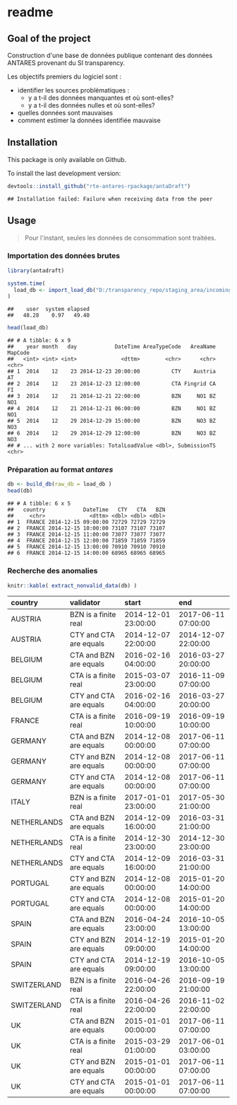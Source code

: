 readme
================

Goal of the project
-------------------

Construction d'une base de données publique contenant des données ANTARES provenant du SI transparency.

Les objectifs premiers du logiciel sont :

-   identifier les sources problématiques :
    -   y a t-il des données manquantes et où sont-elles?
    -   y a t-il des données nulles et où sont-elles?
-   quelles données sont mauvaises
-   comment estimer la données identifiée mauvaise

Installation
------------

This package is only available on Github.

To install the last development version:

``` r
devtools::install_github("rte-antares-rpackage/antaDraft")
```

    ## Installation failed: Failure when receiving data from the peer

Usage
-----

> Pour l'instant, seules les données de consommation sont traitées.

### Importation des données brutes

``` r
library(antadraft)

system.time(
  load_db <- import_load_db("D:/transparency_repo/staging_area/incoming/A-CONSOMMATION/A01-Consommation_réalisée")
)
```

    ##    user  system elapsed 
    ##   48.28    0.97   49.40

``` r
head(load_db)
```

    ## # A tibble: 6 x 9
    ##    year month   day            DateTime AreaTypeCode   AreaName MapCode
    ##   <int> <int> <int>              <dttm>        <chr>      <chr>   <chr>
    ## 1  2014    12    23 2014-12-23 20:00:00          CTY    Austria      AT
    ## 2  2014    12    23 2014-12-23 12:00:00          CTA Fingrid CA      FI
    ## 3  2014    12    21 2014-12-21 22:00:00          BZN     NO1 BZ     NO1
    ## 4  2014    12    21 2014-12-21 06:00:00          BZN     NO1 BZ     NO1
    ## 5  2014    12    29 2014-12-29 15:00:00          BZN     NO3 BZ     NO3
    ## 6  2014    12    29 2014-12-29 12:00:00          BZN     NO3 BZ     NO3
    ## # ... with 2 more variables: TotalLoadValue <dbl>, SubmissionTS <chr>

### Préparation au format *antares*

``` r
db <- build_db(raw_db = load_db )
head(db)
```

    ## # A tibble: 6 x 5
    ##   country            DateTime   CTY   CTA   BZN
    ##     <chr>              <dttm> <dbl> <dbl> <dbl>
    ## 1  FRANCE 2014-12-15 09:00:00 72729 72729 72729
    ## 2  FRANCE 2014-12-15 10:00:00 73107 73107 73107
    ## 3  FRANCE 2014-12-15 11:00:00 73077 73077 73077
    ## 4  FRANCE 2014-12-15 12:00:00 71859 71859 71859
    ## 5  FRANCE 2014-12-15 13:00:00 70910 70910 70910
    ## 6  FRANCE 2014-12-15 14:00:00 68965 68965 68965

### Recherche des anomalies

``` r
knitr::kable( extract_nonvalid_data(db) )
```

| country     | validator              | start               | end                 |
|:------------|:-----------------------|:--------------------|:--------------------|
| AUSTRIA     | BZN is a finite real   | 2014-12-01 23:00:00 | 2017-06-11 07:00:00 |
| AUSTRIA     | CTY and CTA are equals | 2014-12-07 22:00:00 | 2014-12-07 22:00:00 |
| BELGIUM     | CTA and BZN are equals | 2016-02-16 04:00:00 | 2016-03-27 20:00:00 |
| BELGIUM     | CTA is a finite real   | 2015-03-07 23:00:00 | 2016-11-09 07:00:00 |
| BELGIUM     | CTY and CTA are equals | 2016-02-16 04:00:00 | 2016-03-27 20:00:00 |
| FRANCE      | CTA is a finite real   | 2016-09-19 10:00:00 | 2016-09-19 10:00:00 |
| GERMANY     | CTA and BZN are equals | 2014-12-08 00:00:00 | 2017-06-11 07:00:00 |
| GERMANY     | CTY and BZN are equals | 2014-12-08 00:00:00 | 2017-06-11 07:00:00 |
| GERMANY     | CTY and CTA are equals | 2014-12-08 00:00:00 | 2017-06-11 07:00:00 |
| ITALY       | BZN is a finite real   | 2017-01-01 23:00:00 | 2017-05-30 21:00:00 |
| NETHERLANDS | CTA and BZN are equals | 2014-12-09 16:00:00 | 2016-03-31 21:00:00 |
| NETHERLANDS | CTA is a finite real   | 2014-12-30 23:00:00 | 2014-12-30 23:00:00 |
| NETHERLANDS | CTY and CTA are equals | 2014-12-09 16:00:00 | 2016-03-31 21:00:00 |
| PORTUGAL    | CTY and BZN are equals | 2014-12-08 00:00:00 | 2015-01-20 14:00:00 |
| PORTUGAL    | CTY and CTA are equals | 2014-12-08 00:00:00 | 2015-01-20 14:00:00 |
| SPAIN       | CTA and BZN are equals | 2016-04-24 23:00:00 | 2016-10-05 13:00:00 |
| SPAIN       | CTY and BZN are equals | 2014-12-19 09:00:00 | 2015-01-20 14:00:00 |
| SPAIN       | CTY and CTA are equals | 2014-12-19 09:00:00 | 2016-10-05 13:00:00 |
| SWITZERLAND | BZN is a finite real   | 2016-04-26 22:00:00 | 2016-09-19 21:00:00 |
| SWITZERLAND | CTA is a finite real   | 2016-04-26 22:00:00 | 2016-11-02 22:00:00 |
| UK          | CTA and BZN are equals | 2015-01-01 00:00:00 | 2017-06-11 07:00:00 |
| UK          | CTA is a finite real   | 2015-03-29 01:00:00 | 2017-06-01 03:00:00 |
| UK          | CTY and BZN are equals | 2015-01-01 00:00:00 | 2017-06-11 07:00:00 |
| UK          | CTY and CTA are equals | 2015-01-01 00:00:00 | 2017-06-11 07:00:00 |
